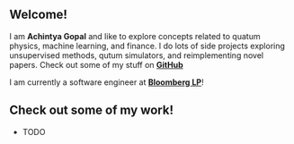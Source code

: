 ## Welcome!

I am **Achintya Gopal** and like to explore concepts related to quatum physics, machine learning, and finance. I do lots of side projects exploring unsupervised methods, qutum simulators, and reimplementing novel papers. Check out some of my stuff on **[GitHub](https://www.github.com/achintyagopal)**

I am currently a software engineer at **[Bloomberg LP](https://www.bloomberg.com)**!

## Check out some of my work!

* TODO
